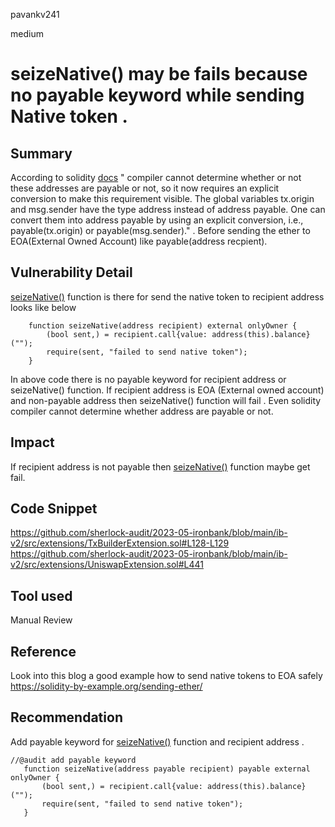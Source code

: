 pavankv241

medium

# seizeNative() may be fails because no payable keyword while sending Native token .

## Summary
According to solidity [docs](https://docs.soliditylang.org/en/v0.8.6/080-breaking-changes.html#new-restrictions) " compiler cannot determine whether or not these addresses are payable or not, so it now requires an explicit conversion to make this requirement visible. The global variables tx.origin and msg.sender have the type address instead of address payable. One can convert them into address payable by using an explicit conversion, i.e., payable(tx.origin) or payable(msg.sender)." . Before sending the ether to EOA(External Owned Account) like payable(address recpient).

## Vulnerability Detail
 [seizeNative()](https://github.com/sherlock-audit/2023-05-ironbank/blob/main/ib-v2/src/extensions/TxBuilderExtension.sol#LL128C4-L128C26) function is there for send the native token to recipient address looks like below 
```solidity
    function seizeNative(address recipient) external onlyOwner {
        (bool sent,) = recipient.call{value: address(this).balance}("");
        require(sent, "failed to send native token");
    }
```
In above code there is no payable keyword for recipient address or seizeNative() function. If recipient address is EOA (External owned account) and non-payable address  then seizeNative() function will fail . Even solidity compiler cannot determine whether address are payable or not.


## Impact
If recipient address is not payable then [seizeNative()](https://github.com/sherlock-audit/2023-05-ironbank/blob/main/ib-v2/src/extensions/TxBuilderExtension.sol#LL128C4-L128C26) function maybe get fail.

## Code Snippet
https://github.com/sherlock-audit/2023-05-ironbank/blob/main/ib-v2/src/extensions/TxBuilderExtension.sol#L128-L129
https://github.com/sherlock-audit/2023-05-ironbank/blob/main/ib-v2/src/extensions/UniswapExtension.sol#L441

## Tool used
Manual Review

## Reference
Look into this blog a good example how to send native tokens to EOA safely
https://solidity-by-example.org/sending-ether/

## Recommendation
Add payable keyword for [seizeNative()](https://github.com/sherlock-audit/2023-05-ironbank/blob/main/ib-v2/src/extensions/TxBuilderExtension.sol#LL128C4-L128C26) function  and recipient address .
 ```solidity 
//@audit add payable keyword 
    function seizeNative(address payable recipient) payable external onlyOwner {
        (bool sent,) = recipient.call{value: address(this).balance}("");
        require(sent, "failed to send native token");
    }
```


